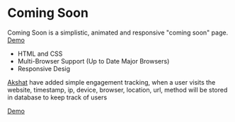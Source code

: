 Coming Soon
===========
Coming Soon is a simplistic, animated and responsive "coming soon" page.
[Demo](http://yc.github.io/coming-soon/)

- HTML and CSS
- Multi-Browser Support (Up to Date Major Browsers)
- Responsive Desig



[Akshat](https://github.com/yosoyfantastico) have added simple engagement tracking, when a user visits the website, 
timestamp, ip, device, browser, location, url, method
will be stored in database to keep track of users

[Demo](http://www.thenewabacus.com)
